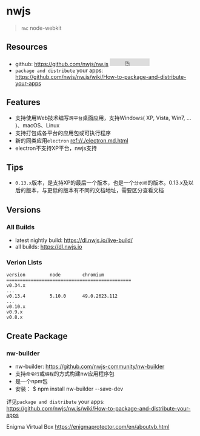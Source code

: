 # nwjs

> `nw`: node-webkit

## Resources

* github: <https://github.com/nwjs/nw.js> <iframe src="http://258i.com/gbtn.html?user=nwjs&repo=nw.js&type=star&count=true" frameborder="0" scrolling="0" width="105px" height="20px"></iframe>
* `package and distribute` your apps: <https://github.com/nwjs/nw.js/wiki/How-to-package-and-distribute-your-apps>


## Features 

* 支持使用Web技术编写`跨平台`桌面应用，支持Windows( XP, Vista, Win7, ... )、macOS、Linux
* 支持打包成各平台的应用包或可执行程序
* 新的同类应用`electron` <ref://./electron.md.html>
* electron不支持XP平台，nwjs支持 


## Tips

* `0.13.x`版本，是支持XP的最后一个版本，也是一个`分水岭`的版本。0.13.x及以后的版本，与更低的版本有不同的文档地址，需要区分查看文档



## Versions

### All Builds

* latest nightly build: <https://dl.nwjs.io/live-build/>
* all builds: <https://dl.nwjs.io>

### Verion Lists

    version         node        chromium
    ==============================================
    v0.34.x
    ...
    v0.13.4         5.10.0      49.0.2623.112
    ...
    v0.10.x
    v0.9.x
    v0.8.x



## Create Package

### nw-builder

* nw-builder: <https://github.com/nwjs-community/nw-builder>
* 支持`命令行`或`编程`的方式构建nw应用程序包
* 是一个npm包
* 安装：
        $ npm install nw-builder --save-dev



详见`package and distribute` your apps: <https://github.com/nwjs/nw.js/wiki/How-to-package-and-distribute-your-apps>

Enigma Virtual Box <https://enigmaprotector.com/en/aboutvb.html>



